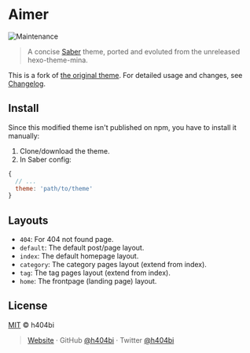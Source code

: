 # Aimer

![Maintenance](https://img.shields.io/maintenance/no/2019.svg?style=for-the-badge)

> A concise [Saber](https://saber.land/) theme, ported and evoluted from the unreleased hexo-theme-mina.

This is a fork of [the original theme](https://github.com/h404bi/www.h404bi.com/tree/9f3305d724f7553f6e9b8874f86598be21c1e4b5/packages/saber-theme-aimer). For detailed usage and changes, see [Changelog](./CHANGELOG.md).

## Install

Since this modified theme isn't published on npm, you have to install it manually:

1. Clone/download the theme.
2. In Saber config:

```js
{
  // ...
  theme: 'path/to/theme'
}
```

## Layouts

- `404`: For 404 not found page.
- `default`: The default post/page layout.
- `index`: The default homepage layout.
- `category`: The category pages layout (extend from index).
- `tag`: The tag pages layout (extend from index).
- `home`: The frontpage (landing page) layout.

## License

[MIT](./LICENSE) © h404bi

> [Website](https://www.h404bi.com) · GitHub [@h404bi](https://github.com/h404bi) · Twitter [@h404bi](https://twitter.com/h404bi)
